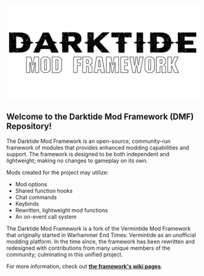 <div align="center">
  <picture>
    <source media="(prefers-color-scheme: dark)" srcset="./assets/dmf_logo_white.png">
    <source media="(prefers-color-scheme: light)" srcset="./assets/dmf_logo_black.png">
    <img alt="Darktide Mod Framework" width="600" src="./assets/dmf_logo_black.png">
  </picture>
</div>

## Welcome to the Darktide Mod Framework (DMF) Repository!

The Darktide Mod Framework is an open-source, community-run framework of modules that provides enhanced modding capabilities and support. The framework is designed to be both independent and lightweight; making no changes to gameplay on its own.

Mods created for the project may utilize:

* Mod options
* Shared function hooks
* Chat commands
* Keybinds
* Rewritten, lightweight mod functions
* An on-event call system

The Darktide Mod Framework is a fork of the Vermintide Mod Framework that originally started in Warhammer End Times: Vermintide as an unofficial modding platform. In the time since, the framework has been rewritten and redesigned with contributions from many unique members of the community; culminating in this unified project.

For more information, check out **[the framework's wiki pages](http://dmf-docs.darkti.de)**.
